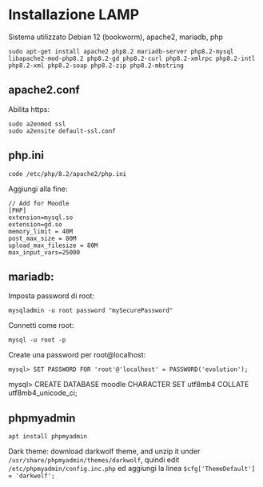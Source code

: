 # Installazione LAMP
Sistema utilizzato Debian 12 (bookworm), apache2, mariadb, php

```
sudo apt-get install apache2 php8.2 mariadb-server php8.2-mysql libapache2-mod-php8.2 php8.2-gd php8.2-curl php8.2-xmlrpc php8.2-intl php8.2-xml php8.2-soap php8.2-zip php8.2-mbstring
```

## apache2.conf
Abilita https:
```
sudo a2enmod ssl
sudo a2ensite default-ssl.conf
```

## php.ini
```
code /etc/php/8.2/apache2/php.ini
```

Aggiungi alla fine:

```
// Add for Moodle
[PHP]
extension=mysql.so 
extension=gd.so
memory_limit = 40M
post_max_size = 80M
upload_max_filesize = 80M 
max_input_vars=25000
```

## mariadb:
Imposta password di root:
```
mysqladmin -u root password "mySecurePassword"
```

Connetti come root:
```
mysql -u root -p
```
Create una password per root@localhost:
```
mysql> SET PASSWORD FOR 'root'@'localhost' = PASSWORD('evolution');
```


mysql> CREATE DATABASE moodle CHARACTER SET utf8mb4 COLLATE utf8mb4_unicode_ci;

## phpmyadmin
```
apt install phpmyadmin
```

Dark theme: download darkwolf theme, and unzip it under `/usr/share/phpmyadmin/themes/darkwolf`, quindi edit `/etc/phpmyadmin/config.inc.php` ed aggiungi la linea `$cfg['ThemeDefault'] = 'darkwolf';`


